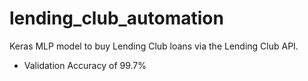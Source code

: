 # lending_club_automation
Keras MLP model to buy Lending Club loans via the Lending Club API.
- Validation Accuracy of 99.7%
